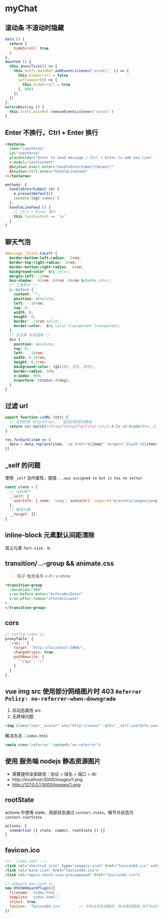 # myChat

## 滚动条 不滚动时隐藏
```js
data () {
  return {
    hideScroll: true
  }
},
mounted () {
  this.$nextTick(() => {
    this.$refs.mainRef.addEventListener('scroll', () => {
      this.hideScroll = false
      setTimeout(() => {
        this.hideScroll = true
      }, 800)
    })
  })
},
beforeDestroy () {
  this.$refs.mainRef.removeEventListener('scroll')
}
```

## Enter 不换行，Ctrl + Enter 换行
```html
<textarea
  name="inputArea"
  id="inputArea"
  placeholder="Enter to send message / Ctrl + Enter to add new line"
  v-model="textContent"
  @keydown.exact.enter="handleEnterSubmit($event)"
  @keydown.ctrl.enter="handleLineFeed"
></textarea>
```
```js
methods: {
  handleEnterSubmit (e) {
    e.preventDefault()
    console.log('submit')
  },
  handleLineFeed () {
    // Ctrl + Enter 换行
    this.textContent += '\n'
  }
}
```

## 聊天气泡
```css
#message__block.toLeft {
  border-bottom-left-radius: .6rem;
  border-top-right-radius: .6rem;
  border-bottom-right-radius: .6rem;
  background-color: $bg_color;
  margin-left: .2rem;
  box-shadow: .02rem .04rem .06rem $shadow_color;
  /* 三角箭头 */
  &::before {
    content: "";
    position: absolute;
    left: -.16rem;
    top: 0;
    width: 0;
    height: 0;
    border: .14rem solid;
    border-color:  $bg_color transparent transparent;
  }
  /* 空元素 实现圆角 */
  div {
    position: absolute;
    top: 0;
    left: -.16rem;
    width: 0.14rem;
    height: 0.2rem;
    background-color: rgb(255, 255, 255);
    border-radius: 50%;
    z-index: 999;
    transform: rotate(-45deg);
  }
}
```

## 过滤 url
```js
export function isURL (str) {
  // 正则匹配 http/https... 返回匹配成功数组
  return str.match(/(https?|http|ftp|file):\/\/[-A-Za-z0-9+&@#/%?=~_|!:,.;]+[-A-Za-z0-9+&@#/%=~_|]/g)
}

res.forEach(item => {
  data = data.replace(item, `<a href="${item}" target="_blank">${item}</a>`)
})
```

## _self 的问题
使用 `_self` 当作属性，报错 `...was assigned to but it has no setter`

```js
const state = {
  // 当前用户
  __self: {
    userInfo: { name: 'tang', avatarUrl: require('@/assets/images/yong.jpg') }
  },
  // 聊天对象
  __target: {},
}
```

## inline-block 元素默认间距清除

其父元素 `font-size: 0;`

## transition/ ..-group && animate.css
> 钩子 触发条件 v-if / v-show 
```html
<transition-group
  :duration="400"
  v-on:before-enter="beforeAniEnter"
  v-on:after-leave="afterAniLeave"
>
</transition-group>
```
## cors
```js
// config/index.js
proxyTable: {
  '/api': {
    target: 'http://localhost:5000/',
    changeOrigin: true,
    pathRewrite: {
      '^/api': '/'
    }
  }
},
```

## vue img src 使用部分网络图片时 403 `Referrer Policy: no-referrer-when-downgrade`
1. 非动态属性 src
2. 无跨域问题

```html
<img class="user__avatar" src="http://xxxxx" :alt="__self.userInfo.username" />
```

解决办法：`index.html`
```html
<meta name="referrer" content="no-referrer">
```

## 使用 服务端 nodejs 静态资源图片
- 需要提供全部路径：协议 + 域名 + 端口 + dir
- http://localhost:5000/images/1.png
- http://127.0.0.1:5000/images/1.png


## rootState
actions 中使用 state，局部状态通过 `context.state`，根节点状态为 `context.rootState`

```js
actions: {
  someAction ({ state, commit, rootState }) {}
}
```

## favicon.ico
```html
<!-- index.html -->
<link rel="shortcut icon" type="image/x-icon" href="favicon64.ico" color="#FFF">
<link rel="mask-icon" href="favicon64.ico">
<link rel="apple-touch-icon-precomposed" href="favicon64.ico">
```
```js
// webpack.dev.conf.js
new HtmlWebpackPlugin({
  filename: 'index.html',
  template: 'index.html',
  inject: true,
  favicon: 'favicon64.ico'        // 文件在项目根路径，其他路径报错 找不到文件
})
```

